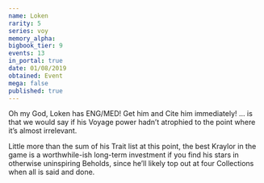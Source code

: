 ```yaml
---
name: Loken
rarity: 5
series: voy
memory_alpha:
bigbook_tier: 9
events: 13
in_portal: true
date: 01/08/2019
obtained: Event
mega: false
published: true
---
```


Oh my God, Loken has ENG/MED! Get him and Cite him immediately! … is that we would say if his Voyage power hadn’t atrophied to the point where it’s almost irrelevant. 

Little more than the sum of his Trait list at this point, the best Kraylor in the game is a worthwhile-ish long-term investment if you find his stars in otherwise uninspiring Beholds, since he’ll likely top out at four Collections when all is said and done.
